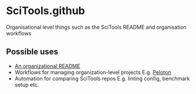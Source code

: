 # SciTools.github
Organisational level things such as the SciTools README and organisation workflows

## Possible uses

- [An organizational README](https://docs.github.com/en/organizations/collaborating-with-groups-in-organizations/customizing-your-organizations-profile#adding-a-public-organization-profile-readme)
- Workflows for managing organization-level projects
  E.g. [Peloton](./peloton)
- Automation for comparing SciTools repos
  E.g. linting config, benchmark setup etc.
